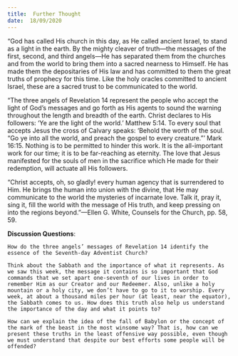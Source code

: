 ```yaml
---
title:  Further Thought
date:  18/09/2020
---
```


“God has called His church in this day, as He called ancient Israel, to stand as a light in the earth. By the mighty cleaver of truth—the messages of the first, second, and third angels—He has separated them from the churches and from the world to bring them into a sacred nearness to Himself. He has made them the depositaries of His law and has committed to them the great truths of prophecy for this time. Like the holy oracles committed to ancient Israel, these are a sacred trust to be communicated to the world.

“The three angels of Revelation 14 represent the people who accept the light of God’s messages and go forth as His agents to sound the warning throughout the length and breadth of the earth. Christ declares to His followers: ‘Ye are the light of the world.’ Matthew 5:14. To every soul that accepts Jesus the cross of Calvary speaks: ‘Behold the worth of the soul. “Go ye into all the world, and preach the gospel to every creature.”’ Mark 16:15. Nothing is to be permitted to hinder this work. It is the all-important work for our time; it is to be far-reaching as eternity. The love that Jesus manifested for the souls of men in the sacrifice which He made for their redemption, will actuate all His followers.

“Christ accepts, oh, so gladly! every human agency that is surrendered to Him. He brings the human into union with the divine, that He may communicate to the world the mysteries of incarnate love. Talk it, pray it, sing it, fill the world with the message of His truth, and keep pressing on into the regions beyond.”—Ellen G. White, Counsels for the Church, pp. 58, 59.

**Discussion Questions**:

`How do the three angels’ messages of Revelation 14 identify the essence of the Seventh-day Adventist Church?`

`Think about the Sabbath and the importance of what it represents. As we saw this week, the message it contains is so important that God commands that we set apart one-seventh of our lives in order to remember Him as our Creator and our Redeemer. Also, unlike a holy mountain or a holy city, we don’t have to go to it to worship. Every week, at about a thousand miles per hour (at least, near the equator), the Sabbath comes to us. How does this truth also help us understand the importance of the day and what it points to?`

`How can we explain the idea of the fall of Babylon or the concept of the mark of the beast in the most winsome way? That is, how can we present these truths in the least offensive way possible, even though we must understand that despite our best efforts some people will be offended?`